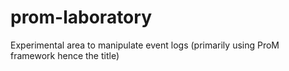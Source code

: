 # prom-laboratory
Experimental area to manipulate event logs (primarily using ProM framework hence the title)

